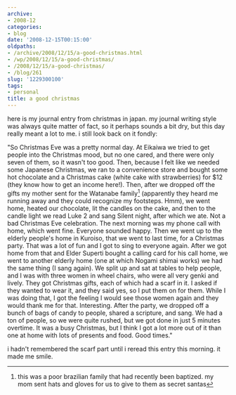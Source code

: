 ```yaml
---
archive:
- 2008-12
categories:
- blog
date: '2008-12-15T00:15:00'
oldpaths:
- /archive/2008/12/15/a-good-christmas.html
- /wp/2008/12/15/a-good-christmas/
- /2008/12/15/a-good-christmas/
- /blog/261
slug: '1229300100'
tags:
- personal
title: a good christmas
---
```


here is my journal entry from christmas in japan. my journal writing style
was always quite matter of fact, so it perhaps sounds a bit dry, but this
day really meant a lot to me. i still look back on it fondly:

"So Christmas Eve was a pretty normal day. At Eikaiwa we tried to get
people into the Christmas mood, but no one cared, and there were only
seven of them, so it wasn't too good. Then, because I felt like we needed
some Japanese Christmas, we ran to a convenience store and bought some hot
chocolate and a Christmas cake (white cake with strawberries) for $12
(they know how to get an income here!). Then, after we dropped off the
gifts my mother sent for the Watanabe family[^f1] \(apparently they heard
me running away and they could recognize my footsteps. Hmm\), we went
home, heated our chocolate, lit the candles on the cake, and then to the
candle light we read Luke 2 and sang Silent night, after which we ate. Not
a bad Christmas Eve celebration. The next morning was my phone call with
home, which went fine. Everyone sounded happy. Then we went up to the
elderly people's home in Kuroiso, that we went to last time, for
a Christmas party. That was a lot of fun and I got to sing to everyone
again. After we got home from that and Elder Superti bought a calling card
for his call home, we went to another elderly home (one at which Nogami
shimai works) we had the same thing (I sang again). We split up and sat at
tables to help people, and I was with three women in wheel chairs, who
were all very genki and lively. They got Christmas gifts, each of which
had a scarf in it. I asked if they wanted to wear it, and they said yes,
so I put them on for them. While I was doing that, I got the feeling
I would see those women again and they would thank me for that.
Interesting. After the party, we dropped off a bunch of bags of candy to
people, shared a scripture, and sang. We had a ton of people, so we were
quite rushed, but we got done in just 5 minutes overtime. It was a busy
Christmas, but I think I got a lot more out of it than one at home with
lots of presents and food. Good times."

i hadn't remembered the scarf part until i reread this entry this morning.
it made me smile.

[^f1]:    
    this was a poor brazilian family that had recently been baptized. my
    mom sent hats and gloves for us to give to them as secret santas
